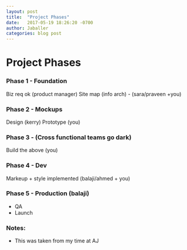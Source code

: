 ```yaml
---
layout: post
title:  "Project Phases"
date:   2017-05-19 18:26:20 -0700
author: Jaballer
categories: blog post
---
```


# Project Phases

### Phase 1 - Foundation
Biz req ok (product manager)
Site map (info arch) - (sara/praveen +you)

### Phase 2 - Mockups
Design (kerry)
Prototype (you)

### Phase 3 - (Cross functional teams go dark)
Build the above (you)

### Phase 4 - Dev
Markeup + style implemented  (balaji/ahmed + you)

### Phase 5 - Production (balaji)
- QA
- Launch


### Notes:
- This was taken from my time at AJ
